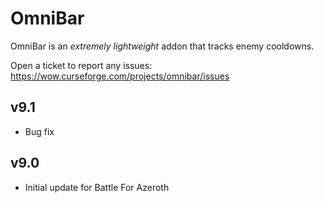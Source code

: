 # OmniBar

OmniBar is an _extremely lightweight_ addon that tracks enemy cooldowns.

Open a ticket to report any issues:
https://wow.curseforge.com/projects/omnibar/issues

## v9.1

* Bug fix

## v9.0

* Initial update for Battle For Azeroth
